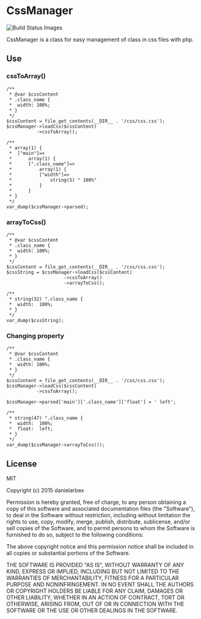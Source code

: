# CssManager

<img title="Build Status Images" src="https://travis-ci.org/danielarbex/css-manager.svg">

CssManager is a class for easy management of class in css files with php.

## Use

### cssToArray()
```
/**
 * @var $cssContent 
 * .class_name {
 *  width: 100%;
 * }
 */
$cssContent = file_get_contents(__DIR__ . '/css/css.css');
$cssManager->loadCss($cssContent)
           ->cssToArray();
           
/**
 * array(1) {
 *  ["main"]=>
 *      array(1) {
 *      [".class_name"]=>
 *          array(1) {
 *          ["width"]=>
 *              string(5) " 100%"
 *          }
 *      }
 * }
 */
var_dump($cssManager->parsed);
```

### arrayToCss()
```
/**
 * @var $cssContent 
 * .class_name {
 *  width: 100%;
 * }
 */
$cssContent = file_get_contents(__DIR__ . '/css/css.css');
$cssString = $cssManager->loadCss($cssContent)
                     ->cssToArray()
                     ->arrayToCss();
           
/**
 * string(32) ".class_name {
 *  width:  100%;
 * }
 */
var_dump($cssString);
```

### Changing property
```
/**
 * @var $cssContent 
 * .class_name {
 *  width: 100%;
 * }
 */
$cssContent = file_get_contents(__DIR__ . '/css/css.css');
$cssManager->loadCss($cssContent)
           ->cssToArray();
           
$cssManager->parsed['main']['.class_name']['float'] = ' left';
           
/**
 * string(47) ".class_name {
 *  width:  100%;
 *  float:  left;
 * }
 */
var_dump($cssManager->arrayToCss());
```


License
----

MIT

Copyright (c) 2015 danielarbex

Permission is hereby granted, free of charge, to any person obtaining a copy
of this software and associated documentation files (the "Software"), to deal
in the Software without restriction, including without limitation the rights
to use, copy, modify, merge, publish, distribute, sublicense, and/or sell
copies of the Software, and to permit persons to whom the Software is
furnished to do so, subject to the following conditions:

The above copyright notice and this permission notice shall be included in all
copies or substantial portions of the Software.

THE SOFTWARE IS PROVIDED "AS IS", WITHOUT WARRANTY OF ANY KIND, EXPRESS OR
IMPLIED, INCLUDING BUT NOT LIMITED TO THE WARRANTIES OF MERCHANTABILITY,
FITNESS FOR A PARTICULAR PURPOSE AND NONINFRINGEMENT. IN NO EVENT SHALL THE
AUTHORS OR COPYRIGHT HOLDERS BE LIABLE FOR ANY CLAIM, DAMAGES OR OTHER
LIABILITY, WHETHER IN AN ACTION OF CONTRACT, TORT OR OTHERWISE, ARISING FROM,
OUT OF OR IN CONNECTION WITH THE SOFTWARE OR THE USE OR OTHER DEALINGS IN THE
SOFTWARE.